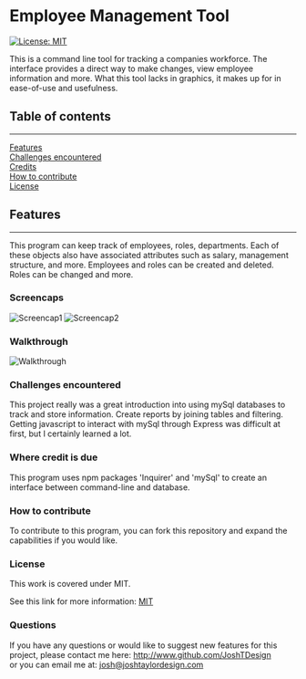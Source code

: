   
# Employee Management Tool
[![License: MIT](https://img.shields.io/badge/License-MIT-yellow.svg)](#licence)

This is a command line tool for tracking a companies workforce. The interface provides a direct way to make changes, view employee information and more. What this tool lacks in graphics, it makes up for in ease-of-use and usefulness.
## Table of contents

***

[Features](#features)  
[Challenges encountered](#challenges-encountered)  
[Credits](#where-credit-is-due)  
[How to contribute](#how-to-contribute)  
[License](#licence)  


## Features  

*** 

This program can keep track of employees, roles, departments. Each of these objects also have associated attributes such as salary, management structure, and more. Employees and roles can be created and deleted. Roles can be changed and more.

### Screencaps

![Screencap1](https://user-images.githubusercontent.com/78992027/116192617-f6e5b100-a6e2-11eb-8dab-5a0fcbe7c28e.PNG)
![Screencap2](https://user-images.githubusercontent.com/78992027/116192627-f8af7480-a6e2-11eb-858b-c0588be970e4.PNG)


### Walkthrough
![Walkthrough](https://drive.google.com/file/d/1nRgLA7v4XV7RQywdX04JxZ7qAjCqRQNV/view)

### Challenges encountered  
This project really was a great introduction into using mySql databases to track and store information. Create reports by joining tables and filtering. Getting javascript to interact with mySql through Express was difficult at first, but I certainly learned a lot.


### Where credit is due  
This program uses npm packages 'Inquirer' and 'mySql' to create an interface between command-line and database.

### How to contribute  
To contribute to this program, you can fork this repository and expand the capabilities if you would like.


### License  
This work is covered under MIT.

 See this link for more information:
[MIT](https://opensource.org/licenses/MIT)  


### Questions 
If you have any questions or would like to suggest new features for this project, please contact me here: 
http://www.github.com/JoshTDesign    
or you can email me at: josh@joshtaylordesign.com



